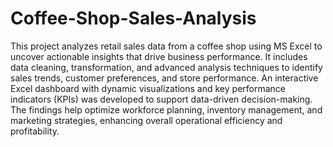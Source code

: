 # Coffee-Shop-Sales-Analysis

This project analyzes retail sales data from a coffee shop using MS Excel to uncover actionable insights that drive business performance. It includes data cleaning, transformation, and advanced analysis techniques to identify sales trends, customer preferences, and store performance. An interactive Excel dashboard with dynamic visualizations and key performance indicators (KPIs) was developed to support data-driven decision-making. The findings help optimize workforce planning, inventory management, and marketing strategies, enhancing overall operational efficiency and profitability.
